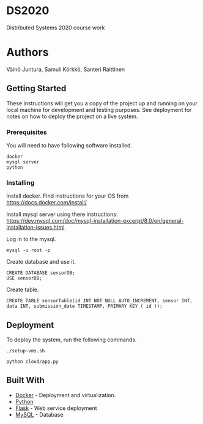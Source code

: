 # DS2020
Distributed Systems 2020 course work

# Authors
Väinö Juntura, Samuli Körkkö, Santeri Raittinen

## Getting Started

These instructions will get you a copy of the project up and running on your local machine for development and testing purposes. See deployment for notes on how to deploy the project on a live system.

### Prerequisites

You will need to have following software installed.

```
docker
mysql server
python
```

### Installing

Install docker. Find instructions for your OS from https://docs.docker.com/install/ 

Install mysql server using there instructions: https://dev.mysql.com/doc/mysql-installation-excerpt/8.0/en/general-installation-issues.html 

Log in to the mysql.

```
mysql -u root -p
```

Create database and use it.

```
CREATE DATABASE sensorDB;
USE sensorDB;
```

Create table.

```
CREATE TABLE sensorTable(id INT NOT NULL AUTO_INCREMENT, sensor INT, data INT, submission_date TIMESTAMP, PRIMARY KEY ( id ));
```


## Deployment

To deploy the system, run the following commands.

```
./setup-vms.sh

python cloud/app.py 
```

## Built With

* [Docker](https://www.docker.com/) - Deployment and virtualization.
* [Python](https://www.python.org/) 
* [Flask](https://palletsprojects.com/p/flask/) - Web service deployment
* [MySQL](https://www.mysql.com/) - Database





